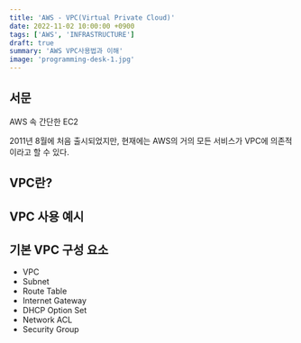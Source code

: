 ```yaml
---
title: 'AWS - VPC(Virtual Private Cloud)'
date: 2022-11-02 10:00:00 +0900
tags: ['AWS', 'INFRASTRUCTURE']
draft: true
summary: 'AWS VPC사용법과 이해'
image: 'programming-desk-1.jpg'
---
```


## 서문
AWS 속 간단한 EC2 

2011년 8월에 처음 출시되었지만, 현재에는 AWS의 거의 모든 서비스가 VPC에 의존적이라고 할 수 있다.

## VPC란?

## VPC 사용 예시

## 기본 VPC 구성 요소
- VPC
- Subnet
- Route Table
- Internet Gateway
- DHCP Option Set
- Network ACL
- Security Group